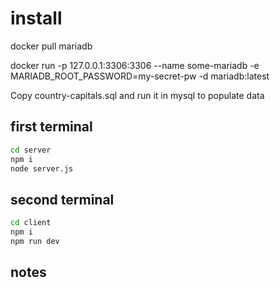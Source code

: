 # install
docker pull mariadb

docker run -p 127.0.0.1:3306:3306  --name some-mariadb -e MARIADB_ROOT_PASSWORD=my-secret-pw -d mariadb:latest

Copy country-capitals.sql and run it in mysql to populate data
## first terminal
```bash
cd server
npm i 
node server.js
```
## second terminal

```bash
cd client
npm i
npm run dev
```

## notes






